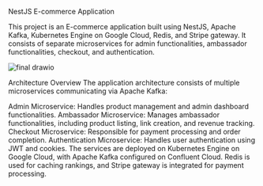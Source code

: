 NestJS E-commerce Application

This project is an E-commerce application built using NestJS, Apache Kafka, Kubernetes Engine on Google Cloud, Redis, and Stripe gateway. It consists of separate microservices for admin functionalities, ambassador functionalities, checkout, and authentication.

![final drawio](https://github.com/MuhammedAfsalkp/Nestjs-Ambassdor-Microservices/assets/82488425/1db03737-2aa7-4b56-9952-14dd419f9cf1)

Architecture Overview
The application architecture consists of multiple microservices communicating via Apache Kafka:

Admin Microservice: Handles product management and admin dashboard functionalities.
Ambassador Microservice: Manages ambassador functionalities, including product listing, link creation, and revenue tracking.
Checkout Microservice: Responsible for payment processing and order completion.
Authentication Microservice: Handles user authentication using JWT and cookies.
The services are deployed on Kubernetes Engine on Google Cloud, with Apache Kafka configured on Confluent Cloud. Redis is used for caching rankings, and Stripe gateway is integrated for payment processing.
